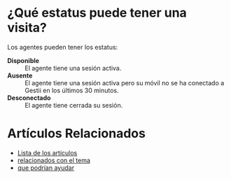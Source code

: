 # ¿Qué estatus puede tener una visita?

Los agentes pueden tener los estatus:

<dl>
  <dt><strong>Disponible</strong></dt>
  <dd>El agente tiene una sesión activa.</dd>
  <dt><strong>Ausente</strong></dt>
  <dd>El agente tiene una sesión activa pero su móvil no se ha conectado a Gestii en los últimos 30 minutos.</dd>
  <dt><strong>Desconectado</strong></dt>
  <dd>El agente tiene cerrada su sesión.</dd>
</dl>

# Artículos Relacionados

* [Lista de los artículos](/..)
* [relacionados con el tema](/../template)
* [que podrían ayudar](http://gestii.com)
